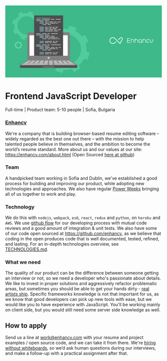[![Frontend JavaScript Developer](developer.png)](https://enhancv.com)

# Frontend JavaScript Developer
Full-time | Product team: 5-10 people | Sofia, Bulgaria

### [Enhancv](https://enhancv.com)
We're a company that is building browser-based resume editing software – widely regarded as the best one out there – with the mission to help talented people believe in themselves, and the ambition to become the world’s resume standard. More about us and our values at our site:  https://enhancv.com/about.html (Open Sourced [here at github](https://github.com/enhancv/homepage))

### Team
A handpicked team working in Sofia and Dublin, we've established a good process for building and improving our product, while adopting new technologies and approaches. We also have regular [Power Weeks](https://blog.enhancv.com/?s=power+week) bringing all of us together to work and play.

### Technology
We do this with `nodejs`, `webpack`, `es6`, `react`, `redux` and `python`, on `heroku` and `AWS`. We use [github flow](https://guides.github.com/introduction/flow/) for our developing process with mutual code reviews and a good amount of integration & unit tests.
We also have some of our code open sourced at https://github.com/enhancv, as we believe that coding in the open produces code that is well documented, tested, refined, and lasting. For an in-depth technologies overview, see [TECHNOLOGIES.md](TECHNOLOGIES.md).

### What we need
The quality of our product can be the difference between someone getting an interview or not, so we need a developer who's passionate about details. We like to invest in proper solutions and aggressively refactor problematic areas, but sometimes you should be able to get your hands dirty - [real artists ship](https://www.quora.com/What-did-Steve-Jobs-mean-by-real-artists-ship). Specific frameworks knowledge is not that important for us, as we know that good developers can pick up new tools with ease, but we would like you to have experience with JavaScript. You'll be working mainly on client side, but you would still need some server side knowledge as well.

## How to apply
Send us a line at work@enhancv.com with your resume and project examples / open source code, and we can take it from there. We're [hiring without whiteboards](https://github.com/poteto/hiring-without-whiteboards), so we’d ask human questions during our interviews, and make a follow-up with a practical assignment after that.
